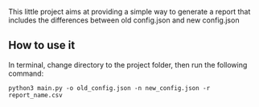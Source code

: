 This little project aims at providing a simple way to generate a report that includes the differences between old
config.json and new config.json

## How to use it
In terminal, change directory to the project folder, then run the following command:
```
python3 main.py -o old_config.json -n new_config.json -r report_name.csv
```

